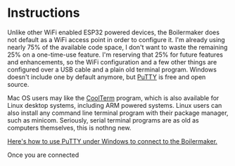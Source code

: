 # Instructions

Unlike other WiFi enabled ESP32 powered devices, the Boilermaker does not default as a WiFi access point in order to configure it. I'm already using nearly 75% of the available code space, I don't want to waste the remaining 25% on a one-time-use feature. I'm reserving that 25% for future features and enhancements, so the WiFi configuration and a few other things are configured over a USB cable and a plain old terminal program. Windows doesn't include one by default anymore, but [PuTTY](https://www.putty.org/) is free and open source.

Mac OS users may like the [CoolTerm](https://freeware.the-meiers.org/) program, which is also available for Linux desktop systems, including ARM powered systems. Linux users can also install any command line terminal program with their package manager, such as minicom. Seriously, serial terminal programs are as old as computers themselves, this is nothng new.

[Here's how to use PuTTY under Windows to connect to the Boilermaker.](https://x.com/i/grok/share/i61lGPHt1tv3cxOr8ogD5S6SR)

Once you are connected
